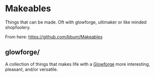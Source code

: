 Makeables
=========

Things that can be made. Oft with glowforge, ultimaker or like minded shopfoolery.

From here: <https://github.com/bbum/Makeables>

glowforge/
----------

A collection of things that makes life with a [Glowforge](<http://www.glowforge.com>) more interesting, pleasant, and/or versatile.



